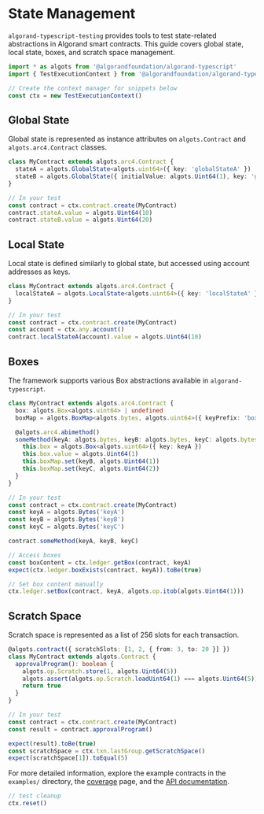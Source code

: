 # State Management

`algorand-typescript-testing` provides tools to test state-related abstractions in Algorand smart contracts. This guide covers global state, local state, boxes, and scratch space management.

```ts
import * as algots from '@algorandfoundation/algorand-typescript'
import { TestExecutionContext } from '@algorandfoundation/algorand-typescript-testing'

// Create the context manager for snippets below
const ctx = new TestExecutionContext()
```

## Global State

Global state is represented as instance attributes on `algots.Contract` and `algots.arc4.Contract` classes.

```ts
class MyContract extends algots.arc4.Contract {
  stateA = algots.GlobalState<algots.uint64>({ key: 'globalStateA' })
  stateB = algots.GlobalState({ initialValue: algots.Uint64(1), key: 'globalStateB' })
}

// In your test
const contract = ctx.contract.create(MyContract)
contract.stateA.value = algots.Uint64(10)
contract.stateB.value = algots.Uint64(20)
```

## Local State

Local state is defined similarly to global state, but accessed using account addresses as keys.

```ts
class MyContract extends algots.arc4.Contract {
  localStateA = algots.LocalState<algots.uint64>({ key: 'localStateA' })
}

// In your test
const contract = ctx.contract.create(MyContract)
const account = ctx.any.account()
contract.localStateA(account).value = algots.Uint64(10)
```

## Boxes

The framework supports various Box abstractions available in `algorand-typescript`.

```ts
class MyContract extends algots.arc4.Contract {
  box: algots.Box<algots.uint64> | undefined
  boxMap = algots.BoxMap<algots.bytes, algots.uint64>({ keyPrefix: 'boxMap' })

  @algots.arc4.abimethod()
  someMethod(keyA: algots.bytes, keyB: algots.bytes, keyC: algots.bytes) {
    this.box = algots.Box<algots.uint64>({ key: keyA })
    this.box.value = algots.Uint64(1)
    this.boxMap.set(keyB, algots.Uint64(1))
    this.boxMap.set(keyC, algots.Uint64(2))
  }
}

// In your test
const contract = ctx.contract.create(MyContract)
const keyA = algots.Bytes('keyA')
const keyB = algots.Bytes('keyB')
const keyC = algots.Bytes('keyC')

contract.someMethod(keyA, keyB, keyC)

// Access boxes
const boxContent = ctx.ledger.getBox(contract, keyA)
expect(ctx.ledger.boxExists(contract, keyA)).toBe(true)

// Set box content manually
ctx.ledger.setBox(contract, keyA, algots.op.itob(algots.Uint64(1)))
```

## Scratch Space

Scratch space is represented as a list of 256 slots for each transaction.

```ts
@algots.contract({ scratchSlots: [1, 2, { from: 3, to: 20 }] })
class MyContract extends algots.Contract {
  approvalProgram(): boolean {
    algots.op.Scratch.store(1, algots.Uint64(5))
    algots.assert(algots.op.Scratch.loadUint64(1) === algots.Uint64(5))
    return true
  }
}

// In your test
const contract = ctx.contract.create(MyContract)
const result = contract.approvalProgram()

expect(result).toBe(true)
const scratchSpace = ctx.txn.lastGroup.getScratchSpace()
expect(scratchSpace[1]).toEqual(5)
```

For more detailed information, explore the example contracts in the `examples/` directory, the [coverage](../coverage.md) page, and the [API documentation](../api.md).

```ts
// test cleanup
ctx.reset()
```
